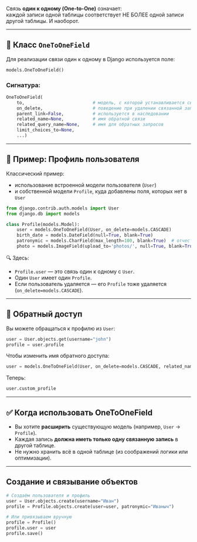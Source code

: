 Связь **один к одному (One-to-One)** означает:    
каждой записи одной таблицы соответствует НЕ БОЛЕЕ одной записи другой таблицы.
И наоборот.

---

## 📘 Класс `OneToOneField`

Для реализации связи один к одному в Django используется поле:

```python
models.OneToOneField()
```

### Сигнатура:

```python
OneToOneField(
    to,                          # модель, с которой устанавливается связь
    on_delete,                   # поведение при удалении связанной записи
    parent_link=False,           # используется в наследовании
    related_name=None,           # имя обратной связи
    related_query_name=None,     # имя для обратных запросов
    limit_choices_to=None,
    ...)
```

---

## 🧱 Пример: Профиль пользователя
Классический пример:  
- использование встроенной модели пользователя (`User`) 
- и собственной модели `Profile`, куда добавлены поля, которых нет в `User`

```python
from django.contrib.auth.models import User
from django.db import models

class Profile(models.Model):
    user = models.OneToOneField(User, on_delete=models.CASCADE)
    birth_date = models.DateField(null=True, blank=True)
    patronymic = models.CharField(max_length=100, blank=True)  # отчество
    photo = models.ImageField(upload_to='photos/', null=True, blank=True)

```

🔍 Здесь:

* `Profile.user` — это связь один к одному с `User`.
* Один `User` имеет один `Profile`.
* Если пользователь удаляется — его `Profile` тоже удаляется (`on_delete=models.CASCADE`).

---

## 🔁 Обратный доступ

Вы можете обращаться к профилю из `User`:

```python
user = User.objects.get(username="john")
profile = user.profile
```

Чтобы изменить имя обратного доступа:

```python
user = models.OneToOneField(User, on_delete=models.CASCADE, related_name='custom_profile')
```

Теперь:

```python
user.custom_profile
```

---

## ✅ Когда использовать OneToOneField

* Вы хотите **расширить** существующую модель (например, `User` → `Profile`).
* Каждая запись **должна иметь только одну связанную запись** в другой таблице.
* Не нужно хранить всё в одной таблице (из соображений логики или оптимизации).

---

## Создание и связывание объектов

```python
# Создаём пользователя и профиль
user = User.objects.create(username="Иван")
profile = Profile.objects.create(user=user, patronymic="Иваныч")

# Или привязываем вручную
profile = Profile()
profile.user = user
profile.save()
```

